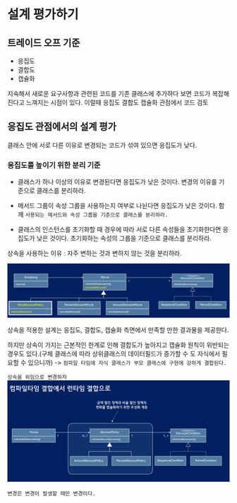 # 설계 평가하기

## 트레이드 오프 기준

-   응집도
-   결합도
-   캡슐화

지속해서 새로운 요구사항과 관련된 코드를 기존 클래스에 추가하다 보면 코드가 복잡해진다고 느껴지는 시점이 있다. 이럴때 응집도 결합도 캡슐화 관점에서 코드 검토

## 응집도 관점에서의 설계 평가

클래스 안에 서로 다른 이유로 변경되는 코드가 섞여 있으면 응집도가 낮다.

### 응집도를 높이기 위한 분리 기준

-   클래스가 하나 이상의 이유로 변경된다면 응집도가 낮은 것이다. 변경의 이유를 기준으로 클래스를 분리하라.

-   메서드 그룹이 속성 그룹을 사용하는지 여부로 나뉜다면 응집도가 낮은 것이다. 함께 `사용되는 메서드와 속성 그룹을 기준으로 클래스를 분리하라.`

-   클래스의 인스턴스를 초기화할 때 경우에 따라 서로 다른 속성들을 초기화한다면 응집도가 낮은 것이다. 초기화하는 속성의 그룹을 기준으로 클래스를 분리하라.

상속을 사용하는 이유 : 자주 변하는 것과 변하지 않는 것을 분리하라.

![alt text](image.png)

상속을 적용한 설계는 응집도, 결합도, 캡슐화 측면에서 만족할 만한 결과물을 제공한다.

하지만 상속이 가지는 근본적인 한계로 인해 결합도가 높아지고 캡슐화 원칙이 위반되는 경우도 있다.(구체 클래스에 따라 상위클래스의 데이터필드가 증가할 수 도 자식에서 필요할 수 있으니까) -> `컴파일 타임에 자식 클래스가 부모 클래스에 구현에 강하게 결합된다.`

`상속을 위임으로 변경하자`
![alt text](image-1.png)

`변경은 변경이 발생할 때만 변경이다.`
